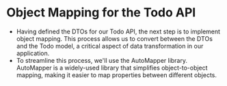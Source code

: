 # Object Mapping for the Todo API
- Having defined the DTOs for our Todo API, the next step is to implement object mapping. This process allows us to convert between the DTOs and the Todo model, a critical aspect of data transformation in our application.
- To streamline this process, we'll use the AutoMapper library. AutoMapper is a widely-used library that simplifies object-to-object mapping, making it easier to map properties between different objects.

